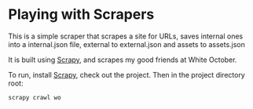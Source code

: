 Playing with Scrapers
===================
This is a simple scraper that scrapes a site for URLs, saves internal ones into a internal.json file, external to external.json and assets to assets.json

It is built using [Scrapy](http://scrapy.org/), and scrapes my good friends at White October.

To run, install [Scrapy](http://scrapy.org/download/), check out the project. Then in the project directory root:

    scrapy crawl wo

